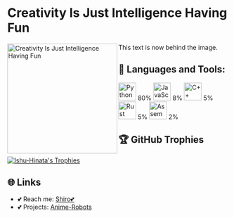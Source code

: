 <!-- GitHub Profile README -->

# Creativity Is Just Intelligence Having Fun

<img align="left" alt="Creativity Is Just Intelligence Having Fun" width="250" src="https://your-image-url-here.jpg">

This text is now behind the image.

## 🔧 Languages and Tools:
<p>
  <img src="https://img.icons8.com/color/48/000000/python.png" alt="Python" width="40" height="40"/> 80%
  <img src="https://img.icons8.com/color/48/000000/javascript.png" alt="JavaScript" width="40" height="40"/> 8%
  <img src="https://img.icons8.com/color/48/000000/c-plus-plus-logo.png" alt="C++" width="40" height="40"/> 5%
  <img src="https://img.icons8.com/color/48/000000/rust.png" alt="Rust" width="40" height="40"/> 5%
  <img src="https://img.icons8.com/color/48/000000/assembly.png" alt="Assembly" width="40" height="40"/> 2%
</p>

## 🏆 GitHub Trophies
<p align="left">
  <a href="https://github.com/ryo-ma/github-profile-trophy"><img src="https://github-profile-trophy.vercel.app/?username=Ishu-Hinata&column=7&margin-w=15&margin-h=15&theme=darkhub" alt="Ishu-Hinata's Trophies" /></a>
</p>

## 🌐 Links
- 💕 Reach me: [Shiro💕](https://t.me/Maid_Robot)
- 💕 Projects: [Anime-Robots](https://t.me/AnimeRobots)

<p>
  <a href="https://twitter.com/" target="_blank"><img src="https://img.shields.io/twitter/follow/?logo=twitter&style=for-the-badge" alt="" /></a>
</p>
